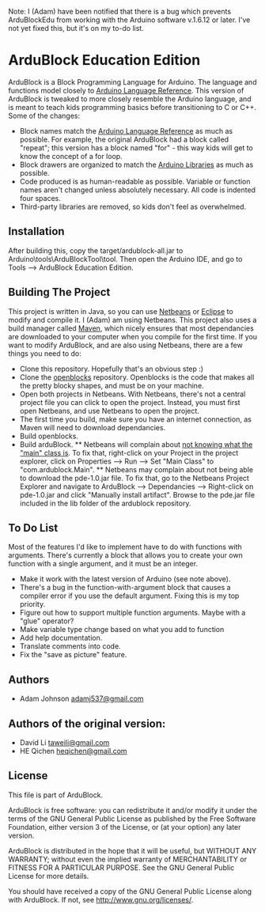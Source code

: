 Note:  I (Adam) have been notified that there is a bug which prevents ArduBlockEdu from working with the Arduino software v.1.6.12 or later.  I've not yet fixed this, but it's on my to-do list.

ArduBlock Education Edition
======
ArduBlock is a Block Programming Language for Arduino. The language and functions model closely to [Arduino Language Reference](http://arduino.cc/en/Reference/HomePage).
This version of ArduBlock is tweaked to more closely resemble the Arduino language, and is meant to teach kids programming basics before transitioning to C or C++.
Some of the changes:
* Block names match the [Arduino Language Reference](http://arduino.cc/en/Reference/HomePage) as much as possible.  For example, the original ArduBlock had a block called "repeat"; this version has a block named "for" - this way kids will get to know the concept of a for loop.
* Block drawers are organized to match the [Arduino Libraries](http://www.arduino.cc/en/Reference/Libraries) as much as possible.
* Code produced is as human-readable as possible.  Variable or function names aren't changed unless absolutely necessary.  All code is indented four spaces.
* Third-party libraries are removed, so kids don't feel as overwhelmed.

Installation
----
After building this, copy the target/ardublock-all.jar to Arduino\tools\ArduBlockTool\tool.  Then open the Arduino IDE, and go to Tools --> ArduBlock Education Edition.

Building The Project
----
This project is written in Java, so you can use [Netbeans](http://www.oracle.com/technetwork/articles/javase/jdk-netbeans-jsp-142931.html) or [Eclipse](https://eclipse.org/) to modify and compile it.  I (Adam) am using Netbeans.  This project also uses a build manager called [Maven](https://maven.apache.org/), which nicely ensures that most dependancies are downloaded to your computer when you compile for the first time.
If you want to modify ArduBlock, and are also using Netbeans, there are a few things you need to do:
* Clone this repository.  Hopefully that's an obvious step :)
* Clone the [openblocks](https://github.com/taweili/openblocks) repository.  Openblocks is the code that makes all the pretty blocky shapes, and must be on your machine.
* Open both projects in Netbeans.  With Netbeans, there's not a central project file you can click to open the project.  Instead, you must first open Netbeans, and use Netbeans to open the project.
* The first time you build, make sure you have an internet connection, as Maven will need to download dependancies.
* Build openblocks.
* Build arduBlock.
** Netbeans will complain about [not knowing what the "main" class is](http://stackoverflow.com/questions/20601845/no-main-class-found-in-netbeans).  To fix that, right-click on your Project in the project explorer, click on Properties --> Run --> Set "Main Class" to "com.ardublock.Main".
** Netbeans may complain about not being able to download the pde-1.0.jar file.  To fix that, go to the Netbeans Project Explorer and navigate to ArduBlock --> Dependancies --> Right-click on pde-1.0.jar and click "Manually install artifact".  Browse to the pde.jar file included in the lib folder of the ardublock repository.

To Do List
-----
Most of the features I'd like to implement have to do with functions with arguments.  There's currently a block that allows you to create your own function with a single argument, and it must be an integer.
* Make it work with the latest version of Arduino (see note above).
* There's a bug in the function-with-argument block that causes a compiler error if you use the default argument.  Fixing this is my top priority.
* Figure out how to support multiple function arguments.  Maybe with a "glue" operator?
* Make variable type change based on what you add to function
* Add help documentation.
* Translate comments into code.
* Fix the "save as picture" feature.

Authors
----
* Adam Johnson adamj537@gmail.com

Authors of the original version:
----
* David Li taweili@gmail.com
* HE Qichen heqichen@gmail.com

License
----
This file is part of ArduBlock.

ArduBlock is free software: you can redistribute it and/or modify
it under the terms of the GNU General Public License as published by
the Free Software Foundation, either version 3 of the License, or
(at your option) any later version.

ArduBlock is distributed in the hope that it will be useful,
but WITHOUT ANY WARRANTY; without even the implied warranty of
MERCHANTABILITY or FITNESS FOR A PARTICULAR PURPOSE.  See the
GNU General Public License for more details.

You should have received a copy of the GNU General Public License
along with ArduBlock.  If not, see <http://www.gnu.org/licenses/>.
